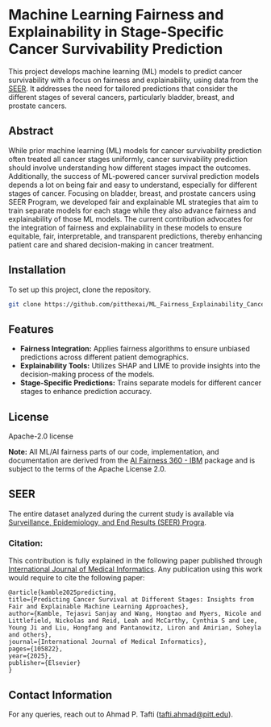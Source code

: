 # Machine Learning Fairness and Explainability in Stage-Specific Cancer Survivability Prediction

This project develops machine learning (ML) models to predict cancer survivability with a focus on fairness and explainability, using data from the <a href="https://seer.cancer.gov/data/" target="_blank">SEER</a>. It addresses the need for tailored predictions that consider the different stages of several cancers, particularly bladder, breast, and prostate cancers.

## Abstract

While prior machine learning (ML) models for cancer survivability prediction often treated all cancer stages uniformly, cancer survivability prediction should involve understanding how different stages impact the outcomes. Additionally, the success of ML-powered cancer survival prediction models depends a lot on being fair and easy to understand, especially for different stages of cancer. Focusing on bladder, breast, and prostate cancers using SEER Program, we developed  fair and explainable ML strategies that aim to train separate models for each stage while they also advance fairness and explainability of those ML models. The current contribution advocates for the integration of fairness and explainability in these models to ensure equitable, fair, interpretable, and transparent predictions, thereby enhancing patient care and shared decision-making in cancer treatment.



## Installation

To set up this project, clone the repository.

```bash
git clone https://github.com/pitthexai/ML_Fairness_Explainability_Cancer_Survivability.git
```

## Features
+ <strong>Fairness Integration:</strong> Applies fairness algorithms to ensure unbiased predictions across different patient demographics. <br>
+ <strong>Explainability Tools:</strong> Utilizes SHAP and LIME to provide insights into the decision-making process of the models. <br>
+ <strong>Stage-Specific Predictions:</strong> Trains separate models for different cancer stages to enhance prediction accuracy.


## License
Apache-2.0 license
<p><strong>Note:</strong> All ML/AI fairness parts of our code, implementation, and documentation are derived from the <a href="https://aif360.res.ibm.com/" target="_blank">AI Fairness 360 - IBM</a> package and is subject to the terms of the Apache License 2.0.</p>

## SEER
<p>The entire dataset analyzed during the current study is available via <a href="https://seer.cancer.gov" target="_blank">Surveillance, Epidemiology, and End Results (SEER) Progra</a>.</p>

### Citation:

<p align="justify">This contribution is fully explained in the following paper published through <a href="https://www.sciencedirect.com/science/article/pii/S1386505625000395" target="_blank">International Journal of Medical Informatics</a>. Any publication using this work would require to cite the following paper:

  ```
  @article{kamble2025predicting,
  title={Predicting Cancer Survival at Different Stages: Insights from Fair and Explainable Machine Learning Approaches},
  author={Kamble, Tejasvi Sanjay and Wang, Hongtao and Myers, Nicole and Littlefield, Nickolas and Reid, Leah and McCarthy, Cynthia S and Lee, Young Ji and Liu, Hongfang and Pantanowitz, Liron and Amirian, Soheyla and others},
  journal={International Journal of Medical Informatics},
  pages={105822},
  year={2025},
  publisher={Elsevier}
}
```
## Contact Information
For any queries, reach out to Ahmad P. Tafti (tafti.ahmad@pitt.edu).
